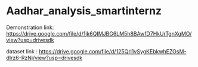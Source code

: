 # Aadhar_analysis_smartinternz

Demonstration link: https://drive.google.com/file/d/1jk6QIMJBG6LM5h8BAwfD7HkUrTgnXgMO/view?usp=drivesdk

dataset link : https://drive.google.com/file/d/125Qrl1vSygKEbkwhEZOsM-dIrz6-RzNj/view?usp=drivesdk
